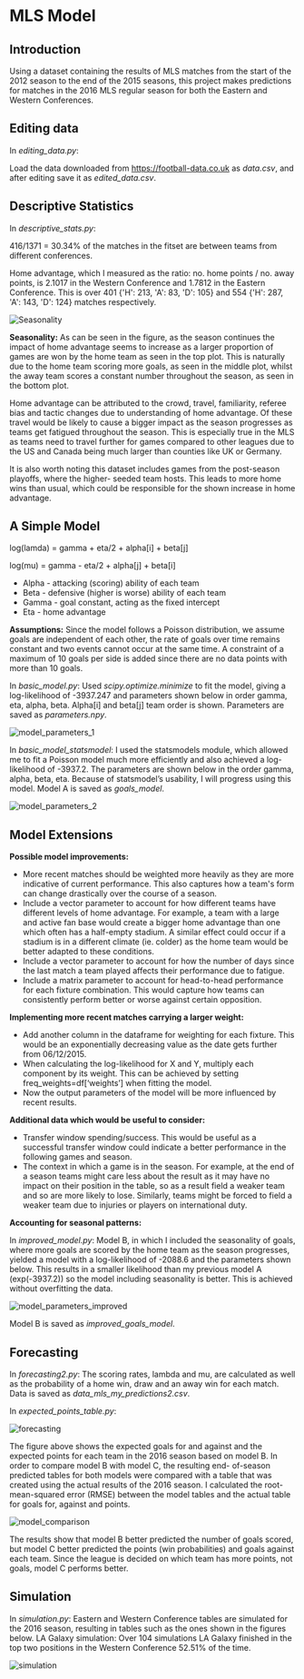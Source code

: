# MLS Model

## Introduction

Using a dataset containing the results of MLS matches from the start of the 2012 season to the end of the 2015 seasons, this project makes predictions for matches in the 2016 MLS regular season for both the Eastern and Western Conferences.

## Editing data

In *editing_data.py*:

Load the data downloaded from https://football-data.co.uk as *data.csv*, and after editing save it as *edited_data.csv*.


## Descriptive Statistics

In *descriptive_stats.py*:

416/1371 = 30.34% of the matches in the fitset are between teams from different conferences.

Home advantage, which I measured as the ratio: no. home points / no. away points, is 2.1017 in the Western Conference and 1.7812 in the Eastern Conference. This is over 401 {'H': 213, 'A': 83, 'D': 105} and 554 {'H': 287, 'A': 143, 'D': 124} matches respectively.

![Seasonality](./Other/photos/seasonality.png)

**Seasonality:**
As can be seen in the figure, as the season continues the impact of home advantage seems to increase as a larger proportion of games are won by the home team as seen in the top plot. This is naturally due to the home team scoring more goals, as seen in the middle plot, whilst the away team scores a constant number throughout the season, as seen in the bottom plot.

Home advantage can be attributed to the crowd, travel, familiarity, referee bias and tactic changes due to understanding of home advantage. Of these travel would be likely to cause a bigger impact as the season progresses as teams get fatigued throughout the season. This is especially true in the MLS as teams need to travel further for games compared to other leagues due to the US and Canada being much larger than counties like UK or Germany.

It is also worth noting this dataset includes games from the post-season playoffs, where the higher- seeded team hosts. This leads to more home wins than usual, which could be responsible for the shown increase in home advantage.

## A Simple Model

log(lamda) = gamma + eta/2 + alpha[i] + beta[j]

log(mu) = gamma - eta/2 + alpha[j] + beta[i]

- Alpha - attacking (scoring) ability of each team
- Beta - defensive (higher is worse) ability of each team
- Gamma - goal constant, acting as the fixed intercept
- Eta - home advantage

**Assumptions:**
Since the model follows a Poisson distribution, we assume goals are independent of each other, the rate of goals over time remains constant and two events cannot occur at the same time.
A constraint of a maximum of 10 goals per side is added since there are no data points with more than 10 goals.

In *basic_model.py*:
Used *scipy.optimize.minimize* to fit the model, giving a log-likelihood of -3937.247 and parameters shown below in order gamma, eta, alpha, beta. Alpha[i] and beta[j] team order is shown. Parameters are saved as *parameters.npy*.

![model_parameters_1](./Other/photos/model_parameters_1.png)

In *basic_model_statsmodel*:
I used the statsmodels module, which allowed me to fit a Poisson model much more efficiently and also achieved a log-likelihood of -3937.2. The parameters are shown below in the order gamma, alpha, beta, eta. Because of statsmodel’s usability, I will progress using this model.
Model A is saved as *goals_model*.

![model_parameters_2](./Other/photos/model_parameters_2.png)

## Model Extensions

**Possible model improvements:**
- More recent matches should be weighted more heavily as they are more indicative of current
performance. This also captures how a team's form can change drastically over the course of a
season.
- Include a vector parameter to account for how different teams have different levels of home advantage. For example, a team with a large and active fan base would create a bigger home advantage than one which often has a half-empty stadium. A similar effect could occur if a stadium is in a different climate (ie. colder) as the home team would be better adapted to these conditions.
- Include a vector parameter to account for how the number of days since the last match a team played affects their performance due to fatigue.
- Include a matrix parameter to account for head-to-head performance for each fixture combination. This would capture how teams can consistently perform better or worse against certain opposition.

**Implementing more recent matches carrying a larger weight:**
- Add another column in the dataframe for weighting for each fixture. This would be an
exponentially decreasing value as the date gets further from 06/12/2015.
- When calculating the log-likelihood for X and Y, multiply each component by its weight. This can
be achieved by setting freq_weights=df[‘weights’] when fitting the model.
- Now the output parameters of the model will be more influenced by recent results.

**Additional data which would be useful to consider:**
- Transfer window spending/success. This would be useful as a successful transfer window could
indicate a better performance in the following games and season.
- The context in which a game is in the season. For example, at the end of a season teams might
care less about the result as it may have no impact on their position in the table, so as a result field a weaker team and so are more likely to lose. Similarly, teams might be forced to field a weaker team due to injuries or players on international duty.

**Accounting for seasonal patterns:**

In *improved_model.py*:
Model B, in which I included the seasonality of goals, where more goals are scored by the home team as the season progresses, yielded a model with a log-likelihood of -2088.6 and the parameters shown below. This results in a smaller likelihood than my previous model A (exp(-3937.2)) so the model including seasonality is better. This is achieved without overfitting the data.

![model_parameters_improved](./Other/photos/model_parameters_improved.png)

Model B is saved as *improved_goals_model*.


## Forecasting

In *forecasting2.py*:
The scoring rates, lambda and mu, are calculated as well as the probability of a home win, draw and an away win for each match. Data is saved as *data_mls_my_predictions2.csv*.

In *expected_points_table.py*:

![forecasting](./Other/photos/forecasting.png)

The figure above shows the expected goals for and against and the expected points for each team in the 2016 season based on model B. In order to compare model B with model C, the resulting end- of-season predicted tables for both models were compared with a table that was created using the actual results of the 2016 season. I calculated the root-mean-squared error (RMSE) between the model tables and the actual table for goals for, against and points.

![model_comparison](./Other/photos/model_comparison.png)

The results show that model B better predicted the number of goals scored, but model C better predicted the points (win probabilities) and goals against each team. Since the league is decided on which team has more points, not goals, model C performs better.


## Simulation

In *simulation.py*:
Eastern and Western Conference tables are simulated for the 2016 season, resulting in tables such as the ones shown in the figures below.
LA Galaxy simulation:
Over 104 simulations LA Galaxy finished in the top two positions in the Western Conference 52.51% of the time.

![simulation](./Other/photos/simulation.png)
